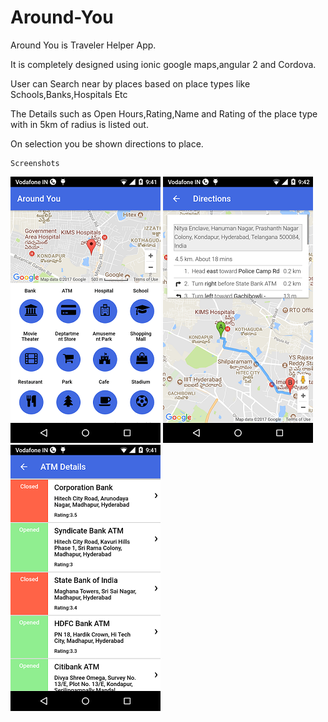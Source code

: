 # Around-You

  Around You is Traveler Helper App.
  
   It is completely designed using ionic google maps,angular 2 and Cordova.
   
   User can Search near by places based on place types like Schools,Banks,Hospitals Etc 
   
   The Details such as Open Hours,Rating,Name and Rating of the place type with in 5km of radius is listed out.
   
   On selection you be shown directions to place.
   
    Screenshots
 
 ![alt tag](https://github.com/ukrrrish/Around-You/blob/master/imgs/around_you.png) 
 ![alt tag](https://github.com/ukrrrish/Around-You/blob/master/imgs/direction.png)
 ![alt tag](https://github.com/ukrrrish/Around-You/blob/master/imgs/list.png)
